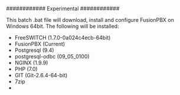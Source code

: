 ############
Experimental
############

This batch .bat file will download, install and configure FusionPBX on Windows 64bit. 
The following will be installed:

* FreeSWITCH (1.7.0-0a024c4ecb-64bit)
* FusionPBX (Current)
* Postgresql (9.4)
* postgresql-odbc (09_05_0100)
* NGINX (1.9.9)
* PHP (7.0)
* GIT (Git-2.6.4-64-bit)
* 7zip
* 
